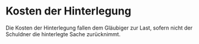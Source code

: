 # Kosten der Hinterlegung

Die Kosten der Hinterlegung fallen dem Gläubiger zur Last, sofern nicht der Schuldner die hinterlegte Sache zurücknimmt.
